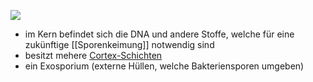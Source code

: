 ![](Pasted%20image%2020231019135345.png)
- im Kern befindet sich die DNA und andere Stoffe, welche für eine zukünftige [[Sporenkeimung]] notwendig sind 
- besitzt mehere [Cortex-Schichten](Cortex.md)
- ein Exosporium (externe Hüllen, welche Bakteriensporen umgeben)